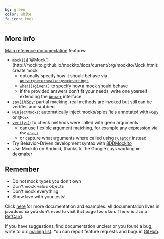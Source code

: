 ```yaml
---
bg: green
color: white
fa-icon: book
---
```


## More info

[Main reference documentation](http://mockito.github.io/mockito/docs/current/org/mockito/Mockito.html) features:

* [`mock()`](http://mockito.github.io/mockito/docs/current/org/mockito/Mockito.html#mock(java.lang.Class))/[`@Mock`](http://mockito.github.io/mockito/docs/current/org/mockito/Mock.html): create mock
     * optionally specify how it should behave via [`Answer`](http://mockito.github.io/mockito/docs/current/org/mockito/Mockito.html#field_summary)/[`ReturnValues`](http://mockito.github.io/mockito/docs/current/org/mockito/ReturnValues.html)/[`MockSettings`](http://mockito.github.io/mockito/docs/current/org/mockito/MockSettings.html)
     * [`when()`](http://mockito.github.io/mockito/docs/current/org/mockito/Mockito.html#when(T))/[`given()`](https://mockito.github.io/mockito/docs/current/org/mockito/BDDMockito.html#given(T)) to specify how a mock should behave
     * If the provided answers don't fit your needs, write one yourself extending the [`Answer`](http://mockito.github.io/mockito/docs/current/org/mockito/stubbing/Answer.html) interface
* [`spy()`](http://mockito.github.io/mockito/docs/current/org/mockito/Mockito.html#spy(T))/[`@Spy`](http://mockito.github.io/mockito/docs/current/org/mockito/Spy.html):
  partial mocking, real methods are invoked but still can be verified and stubbed
* [`@InjectMocks`](http://mockito.github.io/mockito/docs/current/org/mockito/InjectMocks.html): automatically inject mocks/spies fiels annotated with `@Spy` or `@Mock`
* [`verify()`](http://mockito.github.io/mockito/docs/current/org/mockito/Mockito.html#verify(T)): to check methods were called with given arguments
    * can use flexible argument matching, for example any expression via the [`any()`](https://mockito.github.io/mockito/docs/current/org/mockito/Matchers.html#any())
    * or capture what arguments where called using [`@Captor`](http://mockito.github.io/mockito/docs/current/org/mockito/Captor.html) instead
* Try Behavior-Driven development syntax with [BDDMockito](http://mockito.github.io/mockito/docs/current/org/mockito/BDDMockito.html)
* Use Mockito on Android, thanks to the Google guys working on [dexmaker](https://code.google.com/p/dexmaker)

## Remember

* Do not mock types you don't own
* Don't mock value objects
* Don't mock everything
* Show love with your tests!

Click [here](http://mockito.github.io/mockito/docs/current/org/mockito/Mockito.html) for more documentation and examples.
All documentation lives in javadocs so you don’t need to visit that page too often.
There is also a [RefCard](http://refcardz.dzone.com/refcardz/mockito).

If you have suggestions, find documentation unclear or you found a bug, write to our [mailing list](http://groups.google.com/group/mockito).
You can report feature requests and bugs in [GitHub](https://github.com/mockito/mockito/issues).